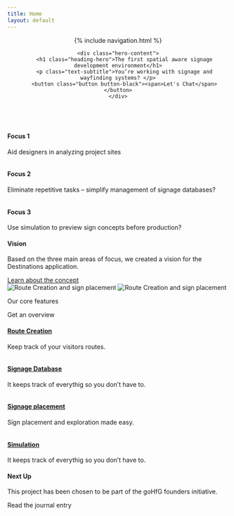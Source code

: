 ```yaml
---
title: Home
layout: default
---
```


<header class="header-hero header">
    {% include navigation.html %}

    <div class="hero-content">
        <h1 class="heading-hero">The first spatial aware signage development environment</h1>
        <p class="text-subtitle">You’re working with signage and wayfinding systems? </p>
        <button class="button button-black"><span>Let's Chat</span></button>
    </div>
</header>

<section class="focus grid-3 grid-3-divider section-yellow">
    <div class="">
        <img src="assets/img/shapes/shape-1.svg" alt=""/>
        <h4 class="">Focus 1</h4>
        <p class="">Aid designers in analyzing project sites</p>
    </div>
    <div class="">
        <img src="assets/img/shapes/shape-2.svg" alt=""/>
        <h4 class="">Focus 2</h4>
        <p class="">Eliminate repetitive tasks – simplify management of signage databases?</p>
    </div>
    <div class="">
        <img src="assets/img/shapes/shape-3.svg" alt=""/>
        <h4 class="">Focus 3</h4>
        <p class="">Use simulation to preview sign concepts before production?</p>
    </div>
</section>

<section class="vision">
    <div class="">
        <h4 class="">Vision</h4>
        <p class="">Based on the three main areas of focus, we created a vision for the Destinations application.</p>
        <a class="button button-yellow" href="/concept.html"><span>Learn about the concept</span></a>
    </div>
</section>
<section class="features-collage section-yellow">
    <img src="assets/img/2907%20Flow%2016.png" alt="Route Creation and sign placement">
    <img src="assets/img/2907%20Flow%2006.png" alt="Route Creation and sign placement">
    <img src="assets/img/new_sign.png" alt="">
    <div>
        <img src="assets/img/database.png" alt="">
    </div>
    <div>
        <img src="assets/img/route.png" alt="">
    </div>
</section>
<section class="insert-section section-white">
    <p class="text-xlarge-sofia">Our core features</p>
    <a class="button button-black"><span>Get an overview</span></a>
</section>

<section class="feature-grid section-white grid-2 grid-2-divider">
    <div class="feature-grid-item"><img src="assets/img/shapes/shape-1.svg" alt="">
        <h4><a href="/how.html#Route">Route Creation</a></h4>
        <p>Keep track of your visitors routes.</p>
    </div>
    <div class="feature-grid-item"><img src="assets/img/shapes/shape-2.svg" alt="">
        <h4><a href="/how.html#Database">Signage Database</a></h4>
        <p>It keeps track of everythig so you don’t have to.</p>
    </div>
    <div class="feature-grid-item"><img src="assets/img/shapes/shape-3.svg" alt="">
        <h4><a href="/how.html#Placement">Signage placement</a></h4>
        <p>Sign placement and exploration made easy.</p>
    </div>
    <div class="feature-grid-item"><img src="assets/img/shapes/shape-1.svg" alt="">
        <h4><a href="/how.html#Simulation">Simulation</a></h4>
        <p>It keeps track of everythig so you don’t have to.</p>
    </div>
</section>

<section class="insert-section section-green">
    <div>
        <h4>Next Up</h4>
        <p>This project has been chosen to be part of the goHfG founders initiative. </p>
    </div>
    <a class="button button-black"><span>Read the journal entry</span></a>
</section>
